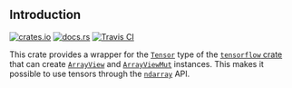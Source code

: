 ## Introduction

[![crates.io](https://img.shields.io/crates/v/ndarray-tensorflow.svg)](https://crates.io/crates/ndarray-tensorflow)
[![docs.rs](https://docs.rs/ndarray-tensorflow/badge.svg)](https://docs.rs/ndarray-tensorflow/)
[![Travis CI](https://img.shields.io/travis/danieldk/ndarray-tensorflow.svg)](https://travis-ci.org/danieldk/ndarray-tensorflow)

This crate provides a wrapper for the
[`Tensor`](https://tensorflow.github.io/rust/tensorflow/struct.Tensor.html) type
of the [`tensorflow` crate](https://crates.io/crates/tensorflow) that can create
[`ArrayView`](https://docs.rs/ndarray/0.12.1/ndarray/type.ArrayView.html) and
[`ArrayViewMut`](https://docs.rs/ndarray/0.12.1/ndarray/type.ArrayViewMut.html)
instances. This makes it possible to use tensors through the
[`ndarray`](https://crates.io/crates/ndarray) API.
